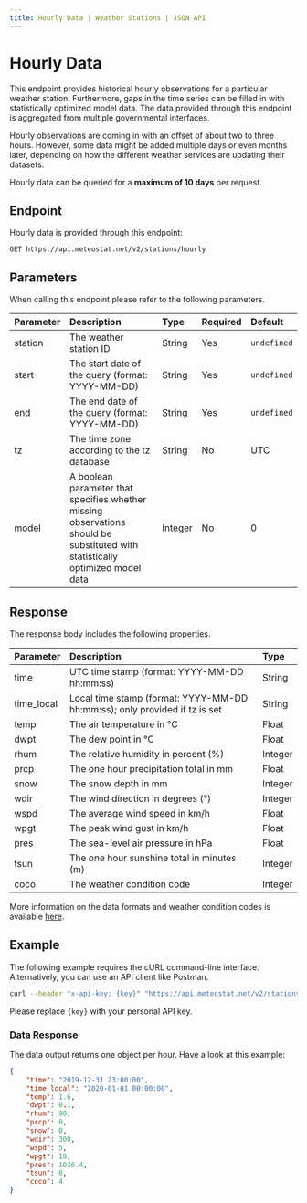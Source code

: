 ```yaml
---
title: Hourly Data | Weather Stations | JSON API
---
```


# Hourly Data

This endpoint provides historical hourly observations for a particular weather station. Furthermore, gaps in the time series can be filled in with statistically optimized model data. The data provided through this endpoint is aggregated from multiple governmental interfaces.

Hourly observations are coming in with an offset of about two to three hours. However, some data might be added multiple days or even months later, depending on how the different weather services are updating their datasets.

Hourly data can be queried for a **maximum of 10 days** per request.

## Endpoint

Hourly data is provided through this endpoint:

```
GET https://api.meteostat.net/v2/stations/hourly
```

## Parameters

When calling this endpoint please refer to the following parameters.

| **Parameter** | **Description**                                                                                                               | **Type** | **Required** | **Default** |
|:--------------|:------------------------------------------------------------------------------------------------------------------------------|:---------|:-------------|:------------|
| station       | The weather station ID                                                                                                        | String   | Yes          | `undefined` |
| start         | The start date of the query (format: YYYY-MM-DD)                                                                              | String   | Yes          | `undefined` |
| end           | The end date of the query (format: YYYY-MM-DD)                                                                                | String   | Yes          | `undefined` |
| tz            | The time zone according to the tz database                                                                                    | String   | No           | UTC         |
| model         | A boolean parameter that specifies whether missing observations should be substituted with statistically optimized model data | Integer  | No           | 0           |

## Response

The response body includes the following properties.

| **Parameter** | **Description**                                                            | **Type** |
|:--------------|:---------------------------------------------------------------------------|:---------|
| time          | UTC time stamp (format: YYYY-MM-DD hh:mm:ss)                               | String   |
| time_local    | Local time stamp (format: YYYY-MM-DD hh:mm:ss); only provided if tz is set | String   |
| temp          | The air temperature in °C                                                  | Float    |
| dwpt          | The dew point in °C                                                        | Float    |
| rhum          | The relative humidity in percent (%)                                       | Integer  |
| prcp          | The one hour precipitation total in mm                                     | Float    |
| snow          | The snow depth in mm                                                       | Integer  |
| wdir          | The wind direction in degrees (°)                                          | Integer  |
| wspd          | The average wind speed in km/h                                             | Float    |
| wpgt          | The peak wind gust in km/h                                                 | Float    |
| pres          | The sea-level air pressure in hPa                                          | Float    |
| tsun          | The one hour sunshine total in minutes (m)                                 | Integer  |
| coco          | The weather condition code                                                 | Integer  |

More information on the data formats and weather condition codes is available [here](/docs/formats).

## Example

The following example requires the cURL command-line interface. Alternatively, you can use an API client like Postman.

```sh
curl --header "x-api-key: {key}" "https://api.meteostat.net/v2/stations/hourly?station=10637&start=2020-02-01&end=2020-02-04"
```

Please replace `{key}` with your personal API key.

### Data Response

The data output returns one object per hour. Have a look at this example:

```json
{
	"time": "2019-12-31 23:00:00",
	"time_local": "2020-01-01 00:00:00",
	"temp": 1.6,
	"dwpt": 0.1,
	"rhum": 90,
	"prcp": 0,
	"snow": 0,
	"wdir": 300,
	"wspd": 5,
	"wpgt": 10,
	"pres": 1036.4,
	"tsun": 0,
	"coco": 4
}
```
